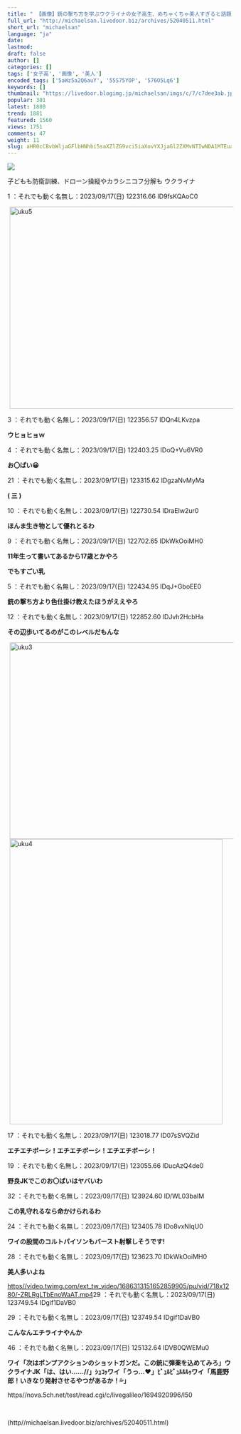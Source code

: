 ```yaml
---
title: " 【画像】銃の撃ち方を学ぶウクライナの女子高生、めちゃくちゃ美人すぎると話題に"
full_url: "http://michaelsan.livedoor.biz/archives/52040511.html"
short_url: "michaelsan"
language: "ja"
date: 
lastmod: 
draft: false
author: []
categories: []
tags: ['女子高', '画像', '美人']
encoded_tags: ['5aWz5a2Q6auY', '55S75YOP', '576O5Lq6']
keywords: []
thumbnail: "https://livedoor.blogimg.jp/michaelsan/imgs/c/7/c7dee3ab.jpg"
popular: 301
latest: 1880
trend: 1881
featured: 1560
views: 1751
comments: 47
weight: 11
slug: aHR0cC8vbWljaGFlbHNhbi5saXZlZG9vci5iaXovYXJjaGl2ZXMvNTIwNDA1MTEuaHRtbA==
---
```


![](https://livedoor.blogimg.jp/michaelsan/imgs/c/7/c7dee3ab.jpg)

<div><p>子どもも防衛訓練、ドローン操縦やカラシニコフ分解も ウクライナ</p><p>1 ：それでも動く名無し：2023/09/17(日) 122316.66 ID9fsKQAoC0</p><a target='_blank' title='uku5' href='https//livedoor.blogimg.jp/michaelsan/imgs/b/2/b2a8bd3c.jpg'><img class='pict' hspace='5' alt='uku5' border='0' height='453' width='680' src='https//livedoor.blogimg.jp/michaelsan/imgs/b/2/b2a8bd3c-s.jpg'></a><p>3 ：それでも動く名無し：2023/09/17(日) 122356.57 IDQn4LKvzpa</p><p><b><p></p></b></p><p><b><p>ウヒョヒョｗ</p></b>4 ：それでも動く名無し：2023/09/17(日) 122403.25 IDoQ+Vu6VR0</p><p><b><p></p></b></p><p><b><p>お〇ぱい😀 </p></b>21 ：それでも動く名無し：2023/09/17(日) 123315.62 IDgzaNvMyMa</p><p><b><p></p></b></p><p><b><p>( 三 ) </p></b>10 ：それでも動く名無し：2023/09/17(日) 122730.54 IDraEIw2ur0</p><p><b><p></p></b></p><p><b><p></p></b></p><p><b><p>ほんま生き物として優れとるわ </p></b></p><p>9 ：それでも動く名無し：2023/09/17(日) 122702.65 IDkWkOoiMH0</p><p><b><p></p></b></p><p><b><p>11年生って書いてあるから17歳とかやろ</p></b></p><p><b><p></p></b></p><p><b><p>でもすごい乳 </p></b>5 ：それでも動く名無し：2023/09/17(日) 122434.95 IDqJ+GboEE0</p><p><b><p></p></b></p><p><b><p>銃の撃ち方より色仕掛け教えたほうがええやろ </p></b>12 ：それでも動く名無し：2023/09/17(日) 122852.60 IDJvh2HcbHa</p><p><b><p></p></b></p><b><p>その辺歩いてるのがこのレベルだもんな </p></b><img src='https//livedoor.blogimg.jp/michaelsan/imgs/c/1/c1fcc36d.jpg' width='600' height='441' border='0' alt='uku3' hspace='5' class='pict'><img src='https//livedoor.blogimg.jp/michaelsan/imgs/7/5/755170d9.jpg' width='479' height='640' border='0' alt='uku4' hspace='5' class='pict'><p>17 ：それでも動く名無し：2023/09/17(日) 123018.77 ID07sSVQZid</p><p><b><p><p></p></p></b></p><p><b><p><p></p></p></b></p><p><b><p><p>エチエチボーシ！エチエチボーシ！エチエチボーシ！ </p></p></b></p><p>19 ：それでも動く名無し：2023/09/17(日) 123055.66 IDucAzQ4de0</p><p><b><p></p></b></p><p><b><p>野良JKでこのお〇ぱいはヤバいわ </p></b>32 ：それでも動く名無し：2023/09/17(日) 123924.60 ID/WL03baIM</p><p><b><p></p></b></p><p><b><p>この乳守れるなら命かけられるわ </p></b>24 ：それでも動く名無し：2023/09/17(日) 123405.78 IDo8vxNIqU0</p><p><b><p></p></b></p><p><b><p>ワイの股間のコルトパイソンもバースト射撃しそうです! </p></b>28 ：それでも動く名無し：2023/09/17(日) 123623.70 IDkWkOoiMH0</p><p><b><p></p></b></p><p><b><p>美人多いよね </p></b></p> <a href='https//video.twimg.com/ext_tw_video/1686313151652859905/pu/vid/718x1280/-ZRLRgLTbEnoWaAT.mp4' target='_blank' title=''>https//video.twimg.com/ext_tw_video/1686313151652859905/pu/vid/718x1280/-ZRLRgLTbEnoWaAT.mp4</a>29 ：それでも動く名無し：2023/09/17(日) 123749.54 IDgif1DaVB0<p>29 ：それでも動く名無し：2023/09/17(日) 123749.54 IDgif1DaVB0</p><p><b><p></p></b></p><p><b><p>こんなんエチライナやんか </p></b>46 ：それでも動く名無し：2023/09/17(日) 125132.64 IDVB0QWEMu0</p><p><b><p><p></p></p></b></p><p><b><p><p>ワイ「次はポンプアクションのショットガンだ。この銃に弾薬を込めてみろ」ウクライナJK「は、はい……//」ｼｭｺｯワイ「うっ…♥」ﾋﾞｭﾙﾋﾞｭﾙﾙﾙｯワイ「馬鹿野郎！いきなり発射させるやつがあるか！💦」 </p></p></b>https//nova.5ch.net/test/read.cgi/c/livegalileo/1694920996/l50</p><br clear='all'> <p id='a6850dc6aefc0d5bbff2bea180d92d89'> </p> <p id='a6850dc6aefc0d5bbff2bea180d92d89'> </p> <p class='alistcloud-container-6795'></p> </div>

(http//michaelsan.livedoor.biz/archives/52040511.html)
